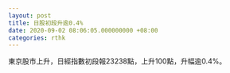 ```yaml
---
layout: post
title: 日股初段升逾0.4%
date: 2020-09-02 08:06:05.000000000 +08:00
categories: rthk
---
```


東京股市上升，日經指數初段報23238點，上升100點，升幅逾0.4%。
